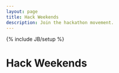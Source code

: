 ```yaml
---
layout: page
title: Hack Weekends
description: Join the hackathon movement.
---
```

{% include JB/setup %}

<h1>Hack Weekends</h1>


